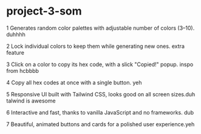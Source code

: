 # project-3-som
1 Generates random color palettes with adjustable number of colors (3–10). duhhhh

2 Lock individual colors to keep them while generating new ones. extra feature

3 Click on a color to copy its hex code, with a slick "Copied!" popup.   inspo from hcbbbb

4 Copy all hex codes at once with a single button. yeh

5 Responsive UI built with Tailwind CSS, looks good on all screen sizes.duh talwind is awesome

6 Interactive and fast, thanks to vanilla JavaScript and no frameworks. dub

7 Beautiful, animated buttons and cards for a polished user experience.yeh 

